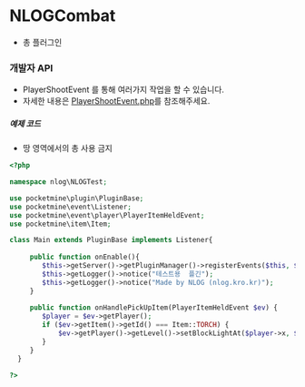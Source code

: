 # NLOGCombat
* 총 플러그인

### 개발자 API
* PlayerShootEvent 를 통해 여러가지 작업을 할 수 있습니다.
* 자세한 내용은 <a href="https://github.com/NLOGPlugins/NLOGCombat/blob/master/src/nlog/NLOGCombat/PlayerShootEvent.php">PlayerShootEvent.php</a>를 참조해주세요.

##### 예제 코드
* 땅 영역에서의 총 사용 금지
```PHP
<?php

namespace nlog\NLOGTest;

use pocketmine\plugin\PluginBase;
use pocketmine\event\Listener;
use pocketmine\event\player\PlayerItemHeldEvent;
use pocketmine\item\Item;

class Main extends PluginBase implements Listener{
	
 	 public function onEnable(){
    	$this->getServer()->getPluginManager()->registerEvents($this, $this);
    	$this->getLogger()->notice("테스트용  플긴");
    	$this->getLogger()->notice("Made by NLOG (nlog.kro.kr)");
 	 }
 	 
 	 public function onHandlePickUpItem(PlayerItemHeldEvent $ev) {
 	 	$player = $ev->getPlayer();
 	 	if ($ev->getItem()->getId() === Item::TORCH) {
 	 		$ev->getPlayer()->getLevel()->setBlockLightAt($player->x, $player->y, $player->z, 14);
 	 	}
 	 }
  }
  
?>
```
